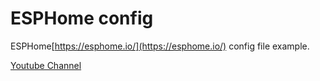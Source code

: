 # ESPHome config

ESPHome[https://esphome.io/](https://esphome.io/) config file example.

[Youtube Channel](https://www.youtube.com/channel/UCFaY_nIV-u9ZAztMxjng0ew)

